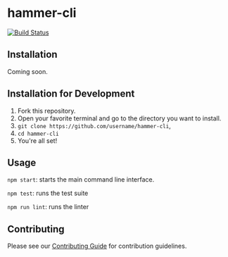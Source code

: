 # hammer-cli
[![Build Status](https://travis-ci.org/hammer-io/hammer-cli.svg?branch=master)](https://travis-ci.org/hammer-io/hammer-cli)

## Installation
Coming soon.

## Installation for Development
1. Fork this repository.
2. Open your favorite terminal and go to the directory you want to install.
3. `git clone https://github.com/username/hammer-cli`,
4. `cd hammer-cli`
5. You're all set!

## Usage
`npm start`: starts the main command line interface.

`npm test`: runs the test suite

`npm run lint`: runs the linter

## Contributing
Please see our [Contributing Guide](https://github.com/hammer-io/hammer-cli/blob/master/CONTRIBUTING.md) for contribution guidelines.
